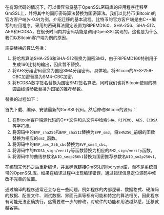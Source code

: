 在有源代码的情况下，可以很容易将基于OpenSSL密码库的应用程序迁移至GmSSL上，并将其中的国际密码算法替换为国密算法。我们以比特币(Bitcoin)的官方客户端(v-0.9)为例，介绍迁移的基本流程。比特币的官方客户端是由C++编写的应用程序，采用的密码算法固定设置为RIPEMD160、SHA-256、SHA-512、AES和ECDSA，在很长时间内其密码功能是调用OpenSSL实现的，这也是为什么我们以Bitcoin客户端为例的原因。

需要替换的算法包括：

1. 将哈希算法SHA-256和SHA-512替换为国密SM3，由于RIPEMD160特别用于生成160比特的输出，因此暂不替换。
2. 将AES分组密码替换为国密SM4分组密码，具体地，将Bitcoin的AES-256-CBC加密替换为SM4-CBC加密。
3. 将ECDSA数字签名替换为国密SM2签名算法，同时我们也将Bitcoin使用的椭圆曲线域参数替换为国密的推荐参数。

替换的过程如下：

首先下载、编译、安装最新的GmSSL代码。然后修改Bitcoin的源码：

1. 在Bitcoin客户端源代码的C++文件和头文件中检索`SHA`、`RIPEMD`、`AES`、`ECDSA`等字符串。
2. 将源码中的`EVP_sha256`和`EVP_sha512`替换为`EVP_sm3`，将`SHA256_`前缀的函数替换为相应的`sm3_`函数。
3. 将源码中的`EVP_aes_256_cbc`替换为`EVP_sms4_cbc`。
4. 将源码中的`ECDSA_sign/verify`等函数替换为相应的`SM2_sign/verify`函数。
5. 将源码中的曲线参数名`NID_secp256k1`替换为国密推荐参数名`NID_sm2p256v1`。

在编辑完代码之后重新编译，并且确保链接GmSSL的libcrypto库，而不是系统自带的OpenSSL库。如果在编译过程中出现编译错误，通过错误信息定位源码中修改不完善的位置。

通过编译的程序通常还会存在一些问题，例如程序的内部逻辑、数据格式、硬编码的数据、配置文件、测试数据、界面元素等都有可能和特定的算法相关，因此程序有可能无法正确执行。这需要进一步的修改，对软件的功能和用法越熟悉，迁移就越容易。